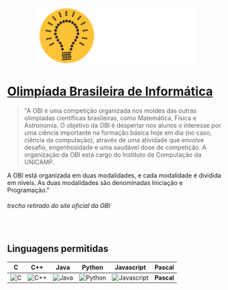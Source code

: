 <p align="center">
  <img width="375px" src="../docs/imagens/obi/logo-obi2021.svg"/> 
</p>

# [**Olimpíada Brasileira de Informática**](https://olimpiada.ic.unicamp.br/info/)
> "A OBI é uma competição organizada nos moldes das outras olimpíadas científicas brasileiras, como Matemática, Física e Astronomia. O objetivo da OBI é despertar nos alunos o interesse por uma ciência importante na formação básica hoje em dia (no caso, ciência da computação), através de uma atividade que envolve desafio, engenhosidade e uma saudável dose de competição. A organização da OBI está cargo do Instituto de Computação da UNICAMP.

A OBI está organizada em duas modalidades, e cada modalidade é dividida em níveis. As duas modalidades são denominadas Iniciação e Programação."
###### trecho retirado do site oficial da OBI
<br/>

## Linguagens permitidas
| C | C++ | Java | Python | Javascript | Pascal |
|:---:|:---:|:---:|:---:|:---:|:---:|
| <img width="100px" alt="C" src="../docs/recursos/ícones/c.svg"> | <img width="100px" alt="C++" src="../docs/recursos/ícones/c++.svg"> | <img width="100px" alt="Java" src="../docs/recursos/ícones/java.svg"> | <img width="100px" alt="Python" src="../docs/recursos/ícones/python.svg"> | <img width="100px" alt="Javascript" src="../docs/recursos/ícones/javascript.svg"> | **Pascal** |
